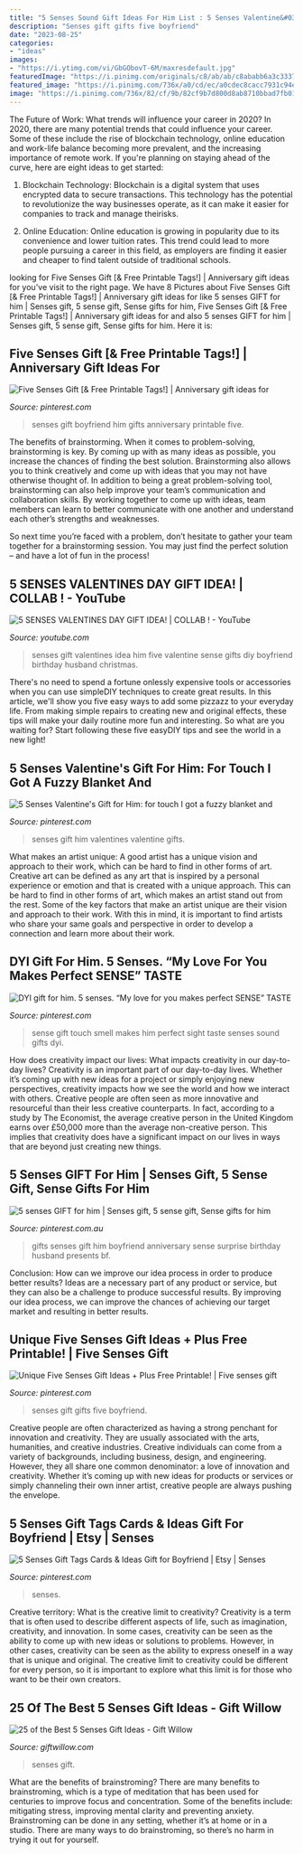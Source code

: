 ```yaml
---
title: "5 Senses Sound Gift Ideas For Him List : 5 Senses Valentine&#039;s Gift For Him: For Touch I Got A Fuzzy Blanket And"
description: "Senses gift gifts five boyfriend"
date: "2023-08-25"
categories:
- "ideas"
images:
- "https://i.ytimg.com/vi/GbGObovT-6M/maxresdefault.jpg"
featuredImage: "https://i.pinimg.com/originals/c8/ab/ab/c8ababb6a3c33373efe1a35d9e65800f.jpg"
featured_image: "https://i.pinimg.com/736x/a0/cd/ec/a0cdec8cacc7931c94ef833f9e4d111d.jpg"
image: "https://i.pinimg.com/736x/82/cf/9b/82cf9b7d800d8ab8710bbad7fb018823.jpg"
---
```



The Future of Work: What trends will influence your career in 2020?
In 2020, there are many potential trends that could influence your career. Some of these include the rise of blockchain technology, online education and work-life balance becoming more prevalent, and the increasing importance of remote work. If you're planning on staying ahead of the curve, here are eight ideas to get started:
1. Blockchain Technology: Blockchain is a digital system that uses encrypted data to secure transactions. This technology has the potential to revolutionize the way businesses operate, as it can make it easier for companies to track and manage theirisks.

2. Online Education: Online education is growing in popularity due to its convenience and lower tuition rates. This trend could lead to more people pursuing a career in this field, as employers are finding it easier and cheaper to find talent outside of traditional schools.


	

		
looking for Five Senses Gift [&amp; Free Printable Tags!] | Anniversary gift ideas for you've visit to the right page. We have 8 Pictures about Five Senses Gift [&amp; Free Printable Tags!] | Anniversary gift ideas for like 5 senses GIFT for him | Senses gift, 5 sense gift, Sense gifts for him, Five Senses Gift [&amp; Free Printable Tags!] | Anniversary gift ideas for and also 5 senses GIFT for him | Senses gift, 5 sense gift, Sense gifts for him. Here it is:
		
    
## Five Senses Gift [&amp; Free Printable Tags!] | Anniversary Gift Ideas For

<img loading=lazy src="https://i.pinimg.com/736x/cb/22/39/cb2239ef358ffa7348cd66fe4b1a849f.jpg" onerror="this.onerror=null;this.src='https://tse4.mm.bing.net/th?id=OIP.hWZsLPRSSE0st-7OkHRvxAHaSh&amp;pid=15.1';" alt="Five Senses Gift [&amp; Free Printable Tags!] | Anniversary gift ideas for">

_Source: pinterest.com_

>senses gift boyfriend him gifts anniversary printable five. 

	

The benefits of brainstorming.
When it comes to problem-solving, brainstorming is key. By coming up with as many ideas as possible, you increase the chances of finding the best solution. Brainstorming also allows you to think creatively and come up with ideas that you may not have otherwise thought of.
In addition to being a great problem-solving tool, brainstorming can also help improve your team’s communication and collaboration skills. By working together to come up with ideas, team members can learn to better communicate with one another and understand each other’s strengths and weaknesses.

So next time you’re faced with a problem, don’t hesitate to gather your team together for a brainstorming session. You may just find the perfect solution – and have a lot of fun in the process!

    
## 5 SENSES VALENTINES DAY GIFT IDEA! | COLLAB ! - YouTube

<img loading=lazy src="https://i.ytimg.com/vi/GbGObovT-6M/maxresdefault.jpg" onerror="this.onerror=null;this.src='https://tse2.mm.bing.net/th?id=OIP.Zw6hed4VToR9uIryct7eAwHaEK&amp;pid=15.1';" alt="5 SENSES VALENTINES DAY GIFT IDEA! | COLLAB ! - YouTube">

_Source: youtube.com_

>senses gift valentines idea him five valentine sense gifts diy boyfriend birthday husband christmas. 

	

There's no need to spend a fortune onlessly expensive tools or accessories when you can use simpleDIY techniques to create great results. In this article, we'll show you five easy ways to add some pizzazz to your everyday life. From making simple repairs to creating new and original effects, these tips will make your daily routine more fun and interesting. So what are you waiting for? Start following these five easyDIY tips and see the world in a new light!

    
## 5 Senses Valentine&#039;s Gift For Him: For Touch I Got A Fuzzy Blanket And

<img loading=lazy src="https://i.pinimg.com/736x/a0/cd/ec/a0cdec8cacc7931c94ef833f9e4d111d.jpg" onerror="this.onerror=null;this.src='https://tse1.mm.bing.net/th?id=OIP.90-WRLVACrzbhLXHZOwXBQHaJ3&amp;pid=15.1';" alt="5 Senses Valentine&#039;s Gift for Him: for touch I got a fuzzy blanket and">

_Source: pinterest.com_

>senses gift him valentines valentine gifts. 

	

What makes an artist unique: A good artist has a unique vision and approach to their work, which can be hard to find in other forms of art.
Creative art can be defined as any art that is inspired by a personal experience or emotion and that is created with a unique approach. This can be hard to find in other forms of art, which makes an artist stand out from the rest. Some of the key factors that make an artist unique are their vision and approach to their work. With this in mind, it is important to find artists who share your same goals and perspective in order to develop a connection and learn more about their work.

    
## DYI Gift For Him. 5 Senses. “My Love For You Makes Perfect SENSE” TASTE

<img loading=lazy src="https://i.pinimg.com/originals/4c/2f/6a/4c2f6a584e6d4add9615eb9c4d0bfeda.jpg" onerror="this.onerror=null;this.src='https://tse4.mm.bing.net/th?id=OIP.DXQSqNxyZeAqtHV5TCi0jgHaHa&amp;pid=15.1';" alt="DYI gift for him. 5 senses. “My love for you makes perfect SENSE” TASTE">

_Source: pinterest.com_

>sense gift touch smell makes him perfect sight taste senses sound gifts dyi. 

	

How does creativity impact our lives: What impacts creativity in our day-to-day lives?
Creativity is an important part of our day-to-day lives. Whether it’s coming up with new ideas for a project or simply enjoying new perspectives, creativity impacts how we see the world and how we interact with others. Creative people are often seen as more innovative and resourceful than their less creative counterparts. In fact, according to a study by The Economist, the average creative person in the United Kingdom earns over £50,000 more than the average non-creative person. This implies that creativity does have a significant impact on our lives in ways that are beyond just creating new things.

    
## 5 Senses GIFT For Him | Senses Gift, 5 Sense Gift, Sense Gifts For Him

<img loading=lazy src="https://i.pinimg.com/originals/36/f0/bf/36f0bfdd394e2ac65571d717d871f42f.jpg" onerror="this.onerror=null;this.src='https://tse3.mm.bing.net/th?id=OIP.uXfZuXBdF0TI_CkfRNgV_AHaFj&amp;pid=15.1';" alt="5 senses GIFT for him | Senses gift, 5 sense gift, Sense gifts for him">

_Source: pinterest.com.au_

>gifts senses gift him boyfriend anniversary sense surprise birthday husband presents bf. 

	

Conclusion: How can we improve our idea process in order to produce better results?
Ideas are a necessary part of any product or service, but they can also be a challenge to produce successful results. By improving our idea process, we can improve the chances of achieving our target market and resulting in better results.

    
## Unique Five Senses Gift Ideas + Plus Free Printable! | Five Senses Gift

<img loading=lazy src="https://i.pinimg.com/736x/82/cf/9b/82cf9b7d800d8ab8710bbad7fb018823.jpg" onerror="this.onerror=null;this.src='https://tse4.mm.bing.net/th?id=OIP.k7xXhgKB4VrPV5FWrD2RZAHaLG&amp;pid=15.1';" alt="Unique Five Senses Gift Ideas + Plus Free Printable! | Five senses gift">

_Source: pinterest.com_

>senses gift gifts five boyfriend. 

	

Creative people are often characterized as having a strong penchant for innovation and creativity. They are usually associated with the arts, humanities, and creative industries. Creative individuals can come from a variety of backgrounds, including business, design, and engineering. However, they all share one common denominator: a love of innovation and creativity. Whether it’s coming up with new ideas for products or services or simply channeling their own inner artist, creative people are always pushing the envelope.

    
## 5 Senses Gift Tags Cards &amp; Ideas Gift For Boyfriend | Etsy | Senses

<img loading=lazy src="https://i.pinimg.com/originals/c8/ab/ab/c8ababb6a3c33373efe1a35d9e65800f.jpg" onerror="this.onerror=null;this.src='https://tse1.mm.bing.net/th?id=OIP.1s06YG8l7jUIQTIwADj6RgHaF7&amp;pid=15.1';" alt="5 Senses Gift Tags Cards &amp; Ideas Gift for Boyfriend | Etsy | Senses">

_Source: pinterest.com_

>senses. 

	

Creative territory: What is the creative limit to creativity?
Creativity is a term that is often used to describe different aspects of life, such as imagination, creativity, and innovation. In some cases, creativity can be seen as the ability to come up with new ideas or solutions to problems. However, in other cases, creativity can be seen as the ability to express oneself in a way that is unique and original. The creative limit to creativity could be different for every person, so it is important to explore what this limit is for those who want to be their own creators.

    
## 25 Of The Best 5 Senses Gift Ideas - Gift Willow

<img loading=lazy src="https://giftwillow.com/wp-content/uploads/2019/02/The-Best-5-Senses-Gift-Ideas-FB.jpg" onerror="this.onerror=null;this.src='https://tse2.mm.bing.net/th?id=OIP.4K8SHTGioWa84sL0_O6mdgHaD4&amp;pid=15.1';" alt="25 of the Best 5 Senses Gift Ideas - Gift Willow">

_Source: giftwillow.com_

>senses gift. 

	

What are the benefits of brainstroming?
There are many benefits to brainstroming, which is a type of meditation that has been used for centuries to improve focus and concentration. Some of the benefits include: mitigating stress, improving mental clarity and preventing anxiety. Brainstroming can be done in any setting, whether it’s at home or in a studio. There are many ways to do brainstroming, so there’s no harm in trying it out for yourself.

